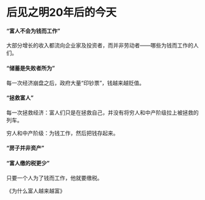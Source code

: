 # 后见之明20年后的今天

#### “富人不会为钱而工作”

大部分增长的收入都流向企业家及投资者，而并非劳动者——哪些为钱而工作的人们。

#### “储蓄是失败者所为”

每一次经济崩盘之后，政府大量“印钞票”，钱越来越贬值。

#### “拯救富人”

每一次拯救经济：富人们只是在拯救自己，并没有将穷人和中产阶级拉上被拯救的列车。

穷人和中产阶级：为钱工作，然后把钱存起来。

#### “房子并非资产”

#### “富人缴的税更少”

只要一个人为了钱而工作，他就要缴税。





《为什么富人越来越富》